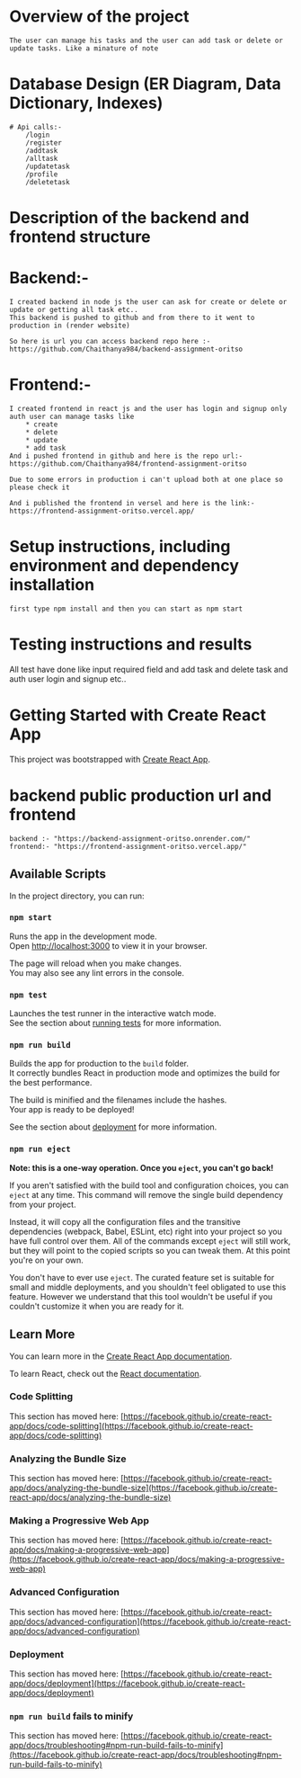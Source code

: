 # Overview of the project

    The user can manage his tasks and the user can add task or delete or update tasks. Like a minature of note

# Database Design (ER Diagram, Data Dictionary, Indexes)

    # Api calls:-
        /login
        /register
        /addtask
        /alltask
        /updatetask
        /profile
        /deletetask

# Description of the backend and frontend structure

# Backend:-

    I created backend in node js the user can ask for create or delete or update or getting all task etc..
    This backend is pushed to github and from there to it went to production in (render website)

    So here is url you can access backend repo here :-  https://github.com/Chaithanya984/backend-assignment-oritso

# Frontend:-

    I created frontend in react js and the user has login and signup only auth user can manage tasks like
        * create
        * delete
        * update
        * add task
    And i pushed frontend in github and here is the repo url:- https://github.com/Chaithanya984/frontend-assignment-oritso

    Due to some errors in production i can't upload both at one place so please check it

    And i published the frontend in versel and here is the link:- https://frontend-assignment-oritso.vercel.app/

# Setup instructions, including environment and dependency installation

    first type npm install and then you can start as npm start

# Testing instructions and results

All test have done like input required field and add task and delete task and auth user login and signup etc..

# Getting Started with Create React App

This project was bootstrapped with [Create React App](https://github.com/facebook/create-react-app).

# backend public production url and frontend

    backend :- "https://backend-assignment-oritso.onrender.com/"
    frontend:- "https://frontend-assignment-oritso.vercel.app/"

## Available Scripts

In the project directory, you can run:

### `npm start`

Runs the app in the development mode.\
Open [http://localhost:3000](http://localhost:3000) to view it in your browser.

The page will reload when you make changes.\
You may also see any lint errors in the console.

### `npm test`

Launches the test runner in the interactive watch mode.\
See the section about [running tests](https://facebook.github.io/create-react-app/docs/running-tests) for more information.

### `npm run build`

Builds the app for production to the `build` folder.\
It correctly bundles React in production mode and optimizes the build for the best performance.

The build is minified and the filenames include the hashes.\
Your app is ready to be deployed!

See the section about [deployment](https://facebook.github.io/create-react-app/docs/deployment) for more information.

### `npm run eject`

**Note: this is a one-way operation. Once you `eject`, you can't go back!**

If you aren't satisfied with the build tool and configuration choices, you can `eject` at any time. This command will remove the single build dependency from your project.

Instead, it will copy all the configuration files and the transitive dependencies (webpack, Babel, ESLint, etc) right into your project so you have full control over them. All of the commands except `eject` will still work, but they will point to the copied scripts so you can tweak them. At this point you're on your own.

You don't have to ever use `eject`. The curated feature set is suitable for small and middle deployments, and you shouldn't feel obligated to use this feature. However we understand that this tool wouldn't be useful if you couldn't customize it when you are ready for it.

## Learn More

You can learn more in the [Create React App documentation](https://facebook.github.io/create-react-app/docs/getting-started).

To learn React, check out the [React documentation](https://reactjs.org/).

### Code Splitting

This section has moved here: [https://facebook.github.io/create-react-app/docs/code-splitting](https://facebook.github.io/create-react-app/docs/code-splitting)

### Analyzing the Bundle Size

This section has moved here: [https://facebook.github.io/create-react-app/docs/analyzing-the-bundle-size](https://facebook.github.io/create-react-app/docs/analyzing-the-bundle-size)

### Making a Progressive Web App

This section has moved here: [https://facebook.github.io/create-react-app/docs/making-a-progressive-web-app](https://facebook.github.io/create-react-app/docs/making-a-progressive-web-app)

### Advanced Configuration

This section has moved here: [https://facebook.github.io/create-react-app/docs/advanced-configuration](https://facebook.github.io/create-react-app/docs/advanced-configuration)

### Deployment

This section has moved here: [https://facebook.github.io/create-react-app/docs/deployment](https://facebook.github.io/create-react-app/docs/deployment)

### `npm run build` fails to minify

This section has moved here: [https://facebook.github.io/create-react-app/docs/troubleshooting#npm-run-build-fails-to-minify](https://facebook.github.io/create-react-app/docs/troubleshooting#npm-run-build-fails-to-minify)
